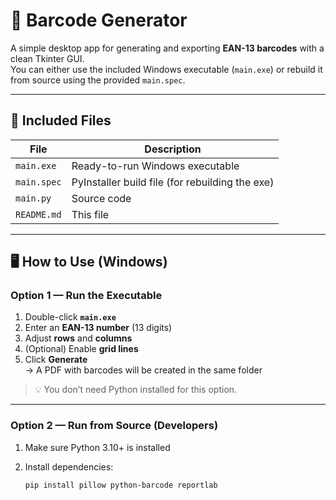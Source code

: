 # 🧾 Barcode Generator

A simple desktop app for generating and exporting **EAN-13 barcodes** with a clean Tkinter GUI.  
You can either use the included Windows executable (`main.exe`) or rebuild it from source using the provided `main.spec`.

---

## 📂 Included Files

| File | Description |
|------|--------------|
| `main.exe` | Ready-to-run Windows executable |
| `main.spec` | PyInstaller build file (for rebuilding the exe) |
| `main.py` | Source code |
| `README.md` | This file |

---

## 🖥️ How to Use (Windows)

### Option 1 — Run the Executable
1. Double-click **`main.exe`**
2. Enter an **EAN-13 number** (13 digits)
3. Adjust **rows** and **columns**
4. (Optional) Enable **grid lines**
5. Click **Generate**  
   → A PDF with barcodes will be created in the same folder

> 💡 You don’t need Python installed for this option.

---

### Option 2 — Run from Source (Developers)

1. Make sure Python 3.10+ is installed  
2. Install dependencies:

   ```bash
   pip install pillow python-barcode reportlab
